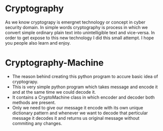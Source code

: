 # Cryptography

As we know cryptograpy is emergnet technology or concept in cyber security domain. In simple words cryptography is process in which we convert simple ordinary plain text into unintelligible text and vice-versa. In order to get expose to this new technology I did this small attempt. I hope you people also learn and enjoy.

# Cryptography-Machine

* The reason behind creating this python program to accure basic idea of cryptograpy.
* This is very simple python program which takes message and encode it and at the same time we could decode it. 
* It contains a CryptoMachine class in which encoder and decoder both methods are present.
* Only we need to give our message it encode with its own unique dictionary pattern and whenever we want to decode that perticular message it decodes it and returns us original message without commiting any changes.



